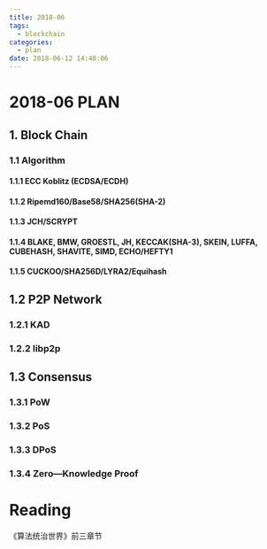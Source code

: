 ```yaml
---
title: 2018-06
tags:
  - blockchain
categories:
  - plan
date: 2018-06-12 14:48:06
---
```


# 2018-06 PLAN

## 1. Block Chain

### 1.1 Algorithm

#### 1.1.1 ECC Koblitz (ECDSA/ECDH)

#### 1.1.2 Ripemd160/Base58/SHA256(SHA-2)

#### 1.1.3 JCH/SCRYPT

#### 1.1.4 BLAKE, BMW, GROESTL, JH, KECCAK(SHA-3), SKEIN, LUFFA, CUBEHASH, SHAVITE, SIMD, ECHO/HEFTY1

#### 1.1.5 CUCKOO/SHA256D/LYRA2/Equihash

## 1.2 P2P Network

### 1.2.1 KAD

### 1.2.2 libp2p

## 1.3 Consensus

### 1.3.1 PoW

### 1.3.2 PoS

### 1.3.3 DPoS

### 1.3.4 Zero—Knowledge Proof

# Reading

《算法统治世界》前三章节